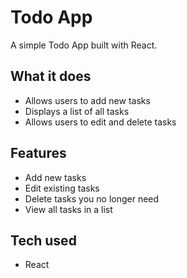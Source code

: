 **Todo App**
================

A simple Todo App built with React.

**What it does**
---------------

* Allows users to add new tasks
* Displays a list of all tasks
* Allows users to edit and delete tasks

<!-- **How to use** -->
<!-- -------------- -->
<!--  -->
<!-- 1. Clone the repository to your local machine -->
<!-- 2. Run `npm install` to install dependencies -->
<!-- 3. Run `npm start` to start the app -->
<!-- 4. Open `http://localhost:3000` in your browser to use the app -->
<!--  -->


**Features**
------------

* Add new tasks 
* Edit existing tasks
* Delete tasks you no longer need
* View all tasks in a list

**Tech used**
-------------

* React 
